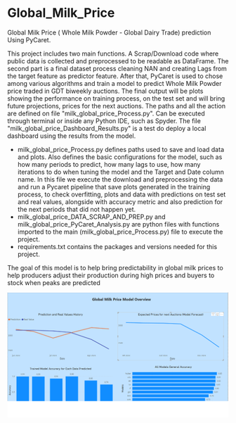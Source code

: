 # Global_Milk_Price
Global Milk Price ( Whole Milk Powder - Global Dairy Trade) prediction Using PyCaret. 

This project includes two main functions. A Scrap/Download code where public data is collected and preprocessed to be readable as DataFrame. The second part is a final dataset process cleaning NAN and creating Lags from the target feature as predictor feature. After that, PyCaret is used to  chose among various algorithms and train a model to predict Whole Milk Powder price traded in GDT biweekly auctions. The final output will be plots showing the performance on training process, on the test set and will bring future projections, prices for the next auctions. The paths and all the action are defined on file "milk_global_price_Process.py". Can be executed through terminal or inside any Python IDE, such as Spyder. The file "milk_global_price_Dashboard_Results.py" is a test do deploy a local dashboard using the results from the model.

  -	milk_global_price_Process.py defines paths used to save and load data and plots. Also defines the basic configurations for the model, such as how many periods to predict, how many lags to use, how many iterations to do when tuning the model and the Target and Date column name. In this file we execute the download and preprocessing the data and run a Pycaret pipeline that save plots generated in the training process, to check overfitting, plots and data with predictions on test set and real values, alongside with accuracy metric and also prediction for the next periods that did not happen yet.
  -	milk_global_price_DATA_SCRAP_AND_PREP.py and milk_global_price_PyCaret_Analysis.py are python files with functions imported to the main (milk_global_price_Process.py) file to execute the project.
  -	requirements.txt contains the packages and versions needed for this project.
    
The goal of this model is to help bring predictability in global milk prices to help producers adjust their production during high prices and buyers to stock when peaks are predicted

![Final Output with Metrics and Forecast values](final_output/Dashboard_print.png)
